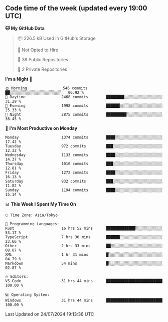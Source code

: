## Code time of the week (updated every 19:00 UTC)

<!--START_SECTION:waka-->
**🐱 My GitHub Data** 

> 📦 226.5 kB Used in GitHub's Storage 
 > 
> 🚫 Not Opted to Hire
 > 
> 📜 38 Public Repositories 
 > 
> 🔑 2 Private Repositories 
 > 
**I'm a Night 🦉** 

```text
🌞 Morning                546 commits         ██░░░░░░░░░░░░░░░░░░░░░░░   06.92 % 
🌆 Daytime                2468 commits        ████████░░░░░░░░░░░░░░░░░   31.29 % 
🌃 Evening                1998 commits        ██████░░░░░░░░░░░░░░░░░░░   25.33 % 
🌙 Night                  2875 commits        █████████░░░░░░░░░░░░░░░░   36.45 % 
```
📅 **I'm Most Productive on Monday** 

```text
Monday                   1374 commits        ████░░░░░░░░░░░░░░░░░░░░░   17.42 % 
Tuesday                  972 commits         ███░░░░░░░░░░░░░░░░░░░░░░   12.32 % 
Wednesday                1133 commits        ████░░░░░░░░░░░░░░░░░░░░░   14.37 % 
Thursday                 1010 commits        ███░░░░░░░░░░░░░░░░░░░░░░   12.81 % 
Friday                   1272 commits        ████░░░░░░░░░░░░░░░░░░░░░   16.13 % 
Saturday                 932 commits         ███░░░░░░░░░░░░░░░░░░░░░░   11.82 % 
Sunday                   1194 commits        ████░░░░░░░░░░░░░░░░░░░░░   15.14 % 
```


📊 **This Week I Spent My Time On** 

```text
🕑︎ Time Zone: Asia/Tokyo

💬 Programming Languages: 
Rust                     16 hrs 52 mins      █████████████░░░░░░░░░░░░   53.17 % 
TypeScript               7 hrs 30 mins       ██████░░░░░░░░░░░░░░░░░░░   23.66 % 
Other                    2 hrs 33 mins       ██░░░░░░░░░░░░░░░░░░░░░░░   08.07 % 
XML                      1 hr 31 mins        █░░░░░░░░░░░░░░░░░░░░░░░░   04.79 % 
Markdown                 54 mins             █░░░░░░░░░░░░░░░░░░░░░░░░   02.87 % 

🔥 Editors: 
VS Code                  31 hrs 44 mins      █████████████████████████   100.00 % 

💻 Operating System: 
Windows                  31 hrs 44 mins      █████████████████████████   100.00 % 
```


 Last Updated on 24/07/2024 19:13:36 UTC
<!--END_SECTION:waka-->